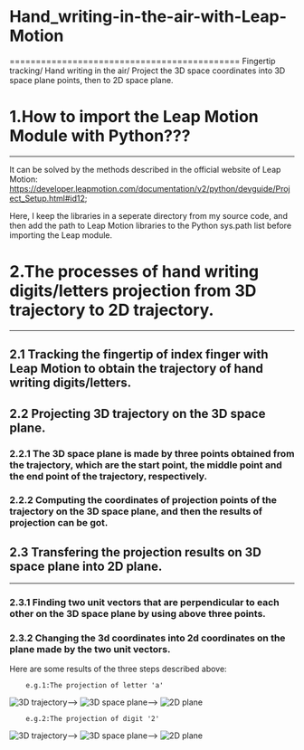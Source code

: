 # Hand_writing-in-the-air-with-Leap-Motion
============================================
Fingertip tracking/ Hand writing in the air/ Project the 3D space coordinates into 3D space plane points, then to 2D space plane.

# 1.How to import the Leap Motion Module with Python???
-----------------------------------------------------------
It can be solved by the methods described in the official website of Leap Motion: 
https://developer.leapmotion.com/documentation/v2/python/devguide/Project_Setup.html#id12;

Here, I keep the libraries in a seperate directory from my source code, and then add the path to Leap Motion libraries to the Python sys.path list before importing the Leap module.

# 2.The processes of hand writing digits/letters projection from 3D trajectory to 2D trajectory.
-------------------------------------------------------------------------------------------------
## 2.1 Tracking the fingertip of index finger with Leap Motion to obtain the trajectory of hand writing digits/letters.

## 2.2 Projecting 3D trajectory on the 3D space plane.
### 2.2.1 The 3D space plane is made by three points obtained from the trajectory, which are the start point, the middle point and the end point of the trajectory, respectively.
### 2.2.2 Computing the coordinates of projection points of the trajectory on the 3D space plane, and then the results of projection can be got.

## 2.3 Transfering the projection results on 3D space plane into 2D plane.
----------------------------------------------------------------------------------
### 2.3.1 Finding two unit vectors that are perpendicular to each other on the 3D space plane by using above three points.
### 2.3.2 Changing the 3d coordinates into 2d coordinates on the plane made by the two unit vectors.

Here are some results of the three steps described above:

        e.g.1:The projection of letter 'a'
![3D trajectory](https://github.com/zttara/Hand_writing-in-the-air-with-Leap-Motion/blob/master/Examples%20of%20projection%20results/letter-a/a-original2.png)-->
![3D space plane](https://github.com/zttara/Hand_writing-in-the-air-with-Leap-Motion/blob/master/Examples%20of%20projection%20results/letter-a/a-3D%20plane1.png)-->
![2D plane](https://github.com/zttara/Hand_writing-in-the-air-with-Leap-Motion/blob/master/Examples%20of%20projection%20results/letter-a/a-2D%20plane.png)

        e.g.2:The projection of digit '2'
![3D trajectory](https://github.com/zttara/Hand_writing-in-the-air-with-Leap-Motion/blob/master/Examples%20of%20projection%20results/number-2/n2-1.png)-->
![3D space plane](https://github.com/zttara/Hand_writing-in-the-air-with-Leap-Motion/blob/master/Examples%20of%20projection%20results/number-2/n2-2.png)-->
![2D plane](https://github.com/zttara/Hand_writing-in-the-air-with-Leap-Motion/blob/master/Examples%20of%20projection%20results/number-2/n2_3.png)
